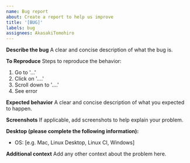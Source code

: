 ```yaml
---
name: Bug report
about: Create a report to help us improve
title: '[BUG]'
labels: bug
assignees: AkasakiTomohiro
---
```


**Describe the bug**
A clear and concise description of what the bug is.

**To Reproduce**
Steps to reproduce the behavior:

1. Go to '...'
2. Click on '....'
3. Scroll down to '....'
4. See error

**Expected behavior**
A clear and concise description of what you expected to happen.

**Screenshots**
If applicable, add screenshots to help explain your problem.

**Desktop (please complete the following information):**

- OS: [e.g. Mac, Linux Desktop, Linux CI, Windows]

**Additional context**
Add any other context about the problem here.
